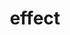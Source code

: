 ---
link: '#'
link_text: coming soon!
img: effect.JPG
dark: true
title: effect
collaborators: []
tagline: teaching teamwork
roles:
  - Design
  - Implementation
---